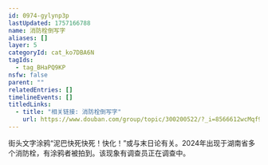 ```yaml
---
id: 0974-gylynp3p
lastUpdated: 1757166788
name: 消防栓倒写字
aliases: []
layer: 5
categoryId: cat_ko7DBA6N
tagIds:
  - tag_BHaPQ9KP
nsfw: false
parent: ""
relatedEntries: []
timelineEvents: []
titledLinks:
  - title: "相关链接: 消防栓倒写字"
    url: https://www.douban.com/group/topic/300200522/?_i=8566612wcMqf9i
---
```


街头文字涂鸦“泥巴快死快死！快化！”或与末日论有关。2024年出现于湖南省多个消防栓，有涂鸦者被拍到。该现象有调查员正在调查中。